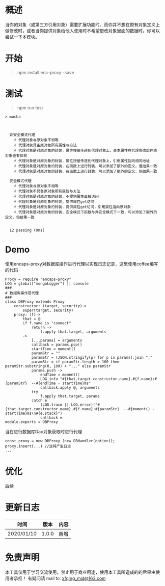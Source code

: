 # 概述
当你的对象（或第三方引用对象）需要扩展功能时，而你并不想在原有对象定义上做修改时，或者当你提供对象给他人使用时不希望更改对象里面的数据时，你可以尝试一下本模块。
# 开始
> npm install enc-proxy -save
# 测试
> npm run test
```
> mocha



  非安全模式代理
    √ 代理对象与原对象不相等
    √ 代理对象具备原对象所有属性与方法
    √ 代理对象是对原对象的封装，属性按值传递到代理对象上，基本属性在代理修改后在原对象也有体现
    √ 代理对象是对原对象的封装，属性按值传递到代理对象上，引用属性指向相同地址
    √ 代理对象是对原对象的封装，在函数上进行封装，可以添加了额外的定义，但结果一致
    √ 代理对象是对原对象的封装，在函数上进行封装，可以添加了额外的定义，但结果一致

  安全模式代理
    √ 代理对象与原对象不相等
    √ 代理对象不具备原对象所有属性与方法
    √ 代理对象是对原对象的封装，不提供属性直接访问
    √ 代理对象是对原对象的封装，提供属性get访问
    √ 代理对象是对原对象的封装，提供属性get访问，引用属性指向原对象
    √ 代理对象是对原对象的封装，安全模式下函数与非安全模式下一致，可以添加了额外的定义，但结果一致


  12 passing (9ms)
  ```
# Demo
使用encaps-proxy对数据库操作进行代理以实现日志记录，这里使用coffee编写的代码
```
Proxy = require "encaps-proxy"
LOG = global["mongoLogger"] || console
###
# 数据库操作层代理
###
class DBProxy extends Proxy
	constructor: (target, security)->
		super(target, security)
	proxy: (f)->
		that = @
		if f.name is "connect"
			return ->
				f.apply that.target, arguments
		->
			[...params] = arguments
			callback = params.pop()
			startTime = moment()
			paramStr = ""
			paramStr = (JSON.stringify(p) for p in params).join ","
			paramStr = if paramStr.length > 100 then paramStr.substring(0, 100) + "..." else paramStr
			params.push ->
				endTime = moment()
				LOG.info "#{that.target.constructor.name}.#{f.name}:#{paramStr}  --#{endTime - startTime}ms"
				callback.apply @, arguments
			try
				f.apply that.target, params
			catch e
				(LOG.trace || LOG.error)("#{that.target.constructor.name}.#{f.name}:#{paramStr}  --#{moment() - startTime}ms\n#{e.stack}")
				callback e
module.exports = DBProxy
```
当在进行数据库Dao对象获取时进行代理
```
const proxy = new DBProxy (new DBHandler(option));
proxy.insert(...) //这将产生日志
...
```
# 优化
后续
# 更新日志
时间|版本|内容
--|--|--
2020/01/10|1.0.0|新增

# 免责声明
本工具仅用于学习交流使用，禁止用于商业用途，使用本工具所造成的的后果由使用者承担！
有疑问请 mail to: [xfqing_mid@163.com](https://links.jianshu.com/go?to=mailto%3Axfqing_mid%40163.com)
